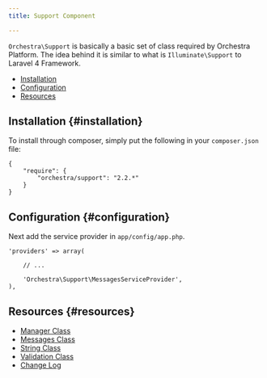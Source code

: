 ```yaml
---
title: Support Component

---
```


`Orchestra\Support` is basically a basic set of class required by Orchestra Platform. The idea behind it is similar to what is `Illuminate\Support` to Laravel 4 Framework.

* [Installation](#installation)
* [Configuration](#configuration)
* [Resources](#resources)

## Installation {#installation}

To install through composer, simply put the following in your `composer.json` file:

	{
		"require": {
			"orchestra/support": "2.2.*"
		}
	}

## Configuration {#configuration}

Next add the service provider in `app/config/app.php`.

	'providers' => array(

		// ...

		'Orchestra\Support\MessagesServiceProvider',
	),

## Resources {#resources}

* [Manager Class]({doc-url}/components/support/manager)
* [Messages Class]({doc-url}/components/support/messages)
* [String Class]({doc-url}/components/support/str)
* [Validation Class]({doc-url}/components/support/validator)
* [Change Log]({doc-url}/components/support/changes#v2-2)
